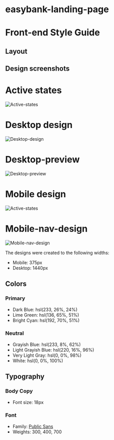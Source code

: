 # easybank-landing-page

# Front-end Style Guide

## Layout

## Design screenshots 

# Active states
![Active-states](./design/active-states.jpg)

# Desktop design
![Desktop-design](./design/desktop-design.jpg)

# Desktop-preview
![Desktop-preview](./design/desktop-preview.jpg)

# Mobile design
![Active-states](./design/mobile-design.jpg)

# Mobile-nav-design
![Mobile-nav-design](./design/mobile-navigation.jpg)

The designs were created to the following widths:

- Mobile: 375px
- Desktop: 1440px

## Colors

### Primary

- Dark Blue: hsl(233, 26%, 24%)
- Lime Green: hsl(136, 65%, 51%)
- Bright Cyan: hsl(192, 70%, 51%)

### Neutral

- Grayish Blue: hsl(233, 8%, 62%)
- Light Grayish Blue: hsl(220, 16%, 96%)
- Very Light Gray: hsl(0, 0%, 98%)
- White: hsl(0, 0%, 100%)

## Typography

### Body Copy

- Font size: 18px

### Font

- Family: [Public Sans](https://fonts.google.com/specimen/Public+Sans)
- Weights: 300, 400, 700
